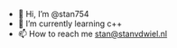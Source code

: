 - 👋 Hi, I’m @stan754
- 🌱 I’m currently learning c++
- 📫 How to reach me stan@stanvdwiel.nl

<!---
stan754/stan754 is a ✨ special ✨ repository because its `README.md` (this file) appears on your GitHub profile.
You can click the Preview link to take a look at your changes.
--->
